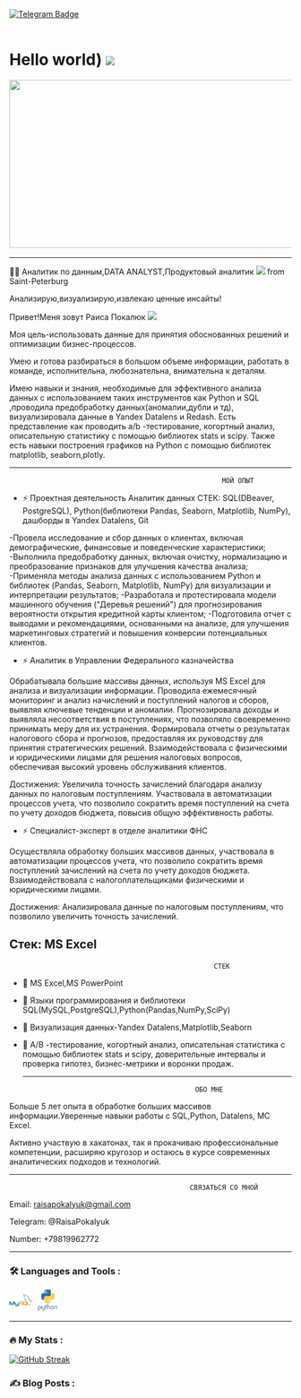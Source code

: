 
<div id="badges">
  <a href="your-Telegram-URL">
    <img src="https://img.shields.io/badge/Telegram-blue?style=for-the-badge&logo=Telegram&logoColor=white" alt="Telegram Badge"/>
  </a>

  
</div>
<img src="https://komarev.com/ghpvc/?username=RaisaPokalyuk&style=flat-square&color=blue" alt=""/>
<h1>
  Hello world)
  <img src="https://media.giphy.com/media/hvRJCLFzcasrR4ia7z/giphy.gif" width="30px"/>
</h1>
<div align="center">
  <img src="https://i.giphy.com/media/v1.Y2lkPTc5MGI3NjExdDlrNDZvbzNqN3BzMDE1Ym9pOWQwcjNnYWtkYWxwYjFjdzZzMWxyNCZlcD12MV9pbnRlcm5hbF9naWZfYnlfaWQmY3Q9Zw/l46Cy1rHbQ92uuLXa/giphy.gif" width="600" height="300"/>
</div>

---

:woman_technologist:
Аналитик по данным,DATA ANALYST,Продуктовый аналитик <img src="https://media.giphy.com/media/WUlplcMpOCEmTGBtBW/giphy.gif" width="30"> from Saint-Peterburg

Анализирую,визуализирую,извлекаю ценные инсайты!

Привет!Меня зовут Раиса Покалюк <img src="https://media.giphy.com/media/hvRJCLFzcasrR4ia7z/giphy.gif" width="30px"/>
</h1>
   
   Моя цель-использовать данные для принятия обоснованных решений и оптимизации бизнес-процессов.

   Умею и готова разбираться в большом объеме информации, работать в команде, исполнительна, любознательна, внимательна к деталям.

Имею навыки и знания, необходимые для эффективного анализа данных с использованием таких инструментов как Python и SQL ,проводила предобработку данных(аномалии,дубли и тд), визуализировала данные в Yandex Datalens и Redash. Есть представление как проводить а/b -тестирование, когортный анализ, описательную статистику с помощью библиотек stats и scipy. Также есть навыки построения графиков на Python с помощью библиотек matplotlib, seaborn,plotly.

---

                                                         МОЙ ОПЫТ
- :zap: Проектная деятельность
  Аналитик данных
СТЕК: SQL(DBeaver, PostgreSQL), Python(библиотеки Pandas, Seaborn, Matplotlib, NumPy), дашборды в Yandex Datalens, Git

-Провела исследование и сбор данных о клиентах, включая демографические, финансовые и поведенческие характеристики;
-Выполнила предобработку данных, включая очистку, нормализацию и преобразование признаков для улучшения качества анализа;
-Применяла методы анализа данных с использованием Python и библиотек (Pandas, Seaborn, Matplotlib, NumPy) для визуализации и интерпретации результатов;
-Разработала и протестировала модели машинного обучения ("Деревья решений") для прогнозирования вероятности открытия кредитной карты клиентом;
-Подготовила отчет с выводами и рекомендациями, основанными на анализе, для улучшения маркетинговых стратегий и повышения конверсии потенциальных клиентов.

- :zap:
  Аналитик в Управлении Федерального казначейства

Обрабатывала большие массивы данных, используя MS Excel для анализа и визуализации информации.
Проводила ежемесячный мониторинг и анализ начислений и поступлений налогов и сборов, выявляя ключевые тенденции и аномалии.
Прогнозировала доходы и выявляла несоответствия в поступлениях, что позволяло своевременно принимать меру для их устранения.
Формировала отчеты о результатах налогового сбора и прогнозов, предоставляя их руководству для принятия стратегических решений.
Взаимодействовала с физическими и юридическими лицами для решения налоговых вопросов, обеспечивая высокий уровень обслуживания клиентов.

Достижения: Увеличила точность зачислений благодаря анализу данных по налоговым поступлениям.
Участвовала в автоматизации процессов учета, что позволило сократить время поступлений на счета по учету доходов бюджета, повысив общую эффективность работы.

- :zap:
Специалист-эксперт в отделе аналитики ФНС

Осуществляла обработку больших массивов данных, участвовала в автоматизации процессов учета, что позволило сократить время поступлений зачислений на счета по учету доходов бюджета.
Взаимодействовала с налогоплательщиками физическими и юридическими лицами.

Достижения: Анализировала данные по налоговым поступлениям, что позволило увеличить точность зачислений.

Стек: MS Excel
  ---

                                                       СТЕК
  - :seedling: MS Excel,MS PowerPoint                                                  
  - :seedling: Языки программирования и библиотеки SQL(MySQL,PostgreSQL),Python(Pandas,NumPy,SciPy)
  - :seedling: Визуализация данных-Yandex Datalens,Matplotlib,Seaborn
  - :seedling: А/В -тестирование, когортный анализ, описательная статистика с помощью библиотек stats и scipy, доверительные интервалы и проверка гипотез, бизнес-метрики и воронки продаж.

    ---

                                                   ОБО МНЕ
    


Больше 5 лет опыта в обработке больших массивов информации.Уверенные навыки работы с SQL,Python, Datalens, MC Excel.

Активно участвую в хакатонах, так я прокачиваю профессиональные компетенции, расширяю кругозор и остаюсь в курсе современных аналитических подходов и технологий.


---

                                                 СВЯЗАТЬСЯ СО МНОЙ
                                                 
 Email: raisapokalyuk@gmail.com
 
 Telegram: @RaisaPokalyuk
 
 Number: +79819962772

 ---

 ### :hammer_and_wrench: Languages and Tools :

 <div>

  <img src="https://github.com/devicons/devicon/blob/master/icons/mysql/mysql-original-wordmark.svg" title="MySQL"  alt="MySQL" width="40" height="40"/>&nbsp;
   <img src="https://github.com/devicons/devicon/blob/master/icons/python/python-original-wordmark.svg" title="Python"  alt="Python" width="40" height="40"/>&nbsp;
 
</div>

---

### :fire: My Stats :


[![GitHub Streak](http://github-readme-streak-stats.herokuapp.com?user=RaisaPokalyuk&theme=highcontrast)](https://git.io/streak-stats)


### :writing_hand: Blog Posts :

<!-- BLOG-POST-LIST:START -->

<!-- BLOG-POST-LIST:END -->




